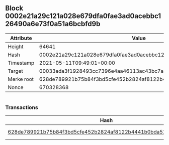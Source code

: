 ## Block 0002e21a29c121a028e679dfa0fae3ad0acebbc126490a6e73f0a51a6bcbfd9b

Attribute | Value
--- | ---
Height | 64641
Hash | 0002e21a29c121a028e679dfa0fae3ad0acebbc126490a6e73f0a51a6bcbfd9b
Timestamp | 2021-05-11T09:49:01+00:00
Target | 00033ada3f1928493cc7396e4aa46113ac43bc7ac52aab5d08e3934913716f64
Merke root | 628de789921b75b84f3bd5cfe452b2824af8122b4441b0bda51425cfd02614f3
Nonce | 670328368

```

```

### Transactions

Hash | Amount
--- | ---
[628de789921b75b84f3bd5cfe452b2824af8122b4441b0bda51425cfd02614f3](628de789921b75b84f3bd5cfe452b2824af8122b4441b0bda51425cfd02614f3.md) | 10.00000000 SKEPTI 
